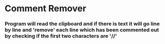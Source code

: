 # Comment Remover

### Program will read the clipboard and if there is text it will go line by line and 'remove' each line which has been commented out by checking if the first two characters are '//'
